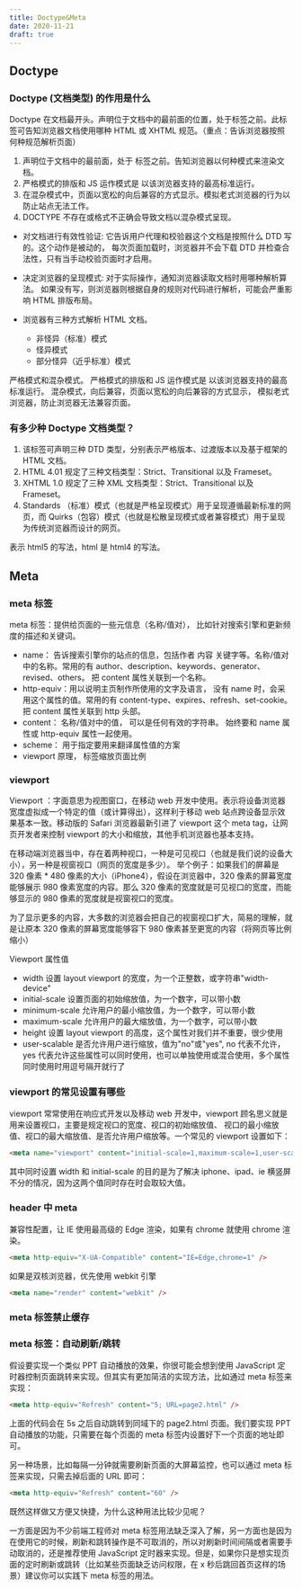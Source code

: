 ```yaml
---
title: Doctype&Meta
date: 2020-11-21
draft: true
---
```


## Doctype

### Doctype (文档类型) 的作用是什么

Doctype 在文档最开头。声明位于文档中的最前面的位置，处于标签之前。此标签可告知浏览器文档使用哪种 HTML 或 XHTML 规范。（重点：告诉浏览器按照何种规范解析页面）

1. <!DOCTYPE> 声明位于文档中的最前面，处于 <html> 标签之前。告知浏览器以何种模式来渲染文档。
2. 严格模式的排版和 JS 运作模式是 以该浏览器支持的最高标准运行。
3. 在混杂模式中，页面以宽松的向后兼容的方式显示。模拟老式浏览器的行为以防止站点无法工作。
4. DOCTYPE 不存在或格式不正确会导致文档以混杂模式呈现。

- 对文档进行有效性验证:
  它告诉用户代理和校验器这个文档是按照什么 DTD 写的。这个动作是被动的，
  每次页面加载时，浏览器并不会下载 DTD 并检查合法性，只有当手动校验页面时才启用。
- 决定浏览器的呈现模式: 对于实际操作，通知浏览器读取文档时用哪种解析算法。
  如果没有写，则浏览器则根据自身的规则对代码进行解析，可能会严重影响 HTML 排版布局。
- 浏览器有三种方式解析 HTML 文档。

  - 非怪异（标准）模式
  - 怪异模式
  - 部分怪异（近乎标准）模式

严格模式和混杂模式。
严格模式的排版和 JS 运作模式是 以该浏览器支持的最高标准运行。
混杂模式，向后兼容，页面以宽松的向后兼容的方式显示， 模拟老式浏览器，防止浏览器无法兼容页面。

### 有多少种 Doctype 文档类型？

1. 该标签可声明三种 DTD 类型，分别表示严格版本、过渡版本以及基于框架的 HTML 文档。
2. HTML 4.01 规定了三种文档类型：Strict、Transitional 以及 Frameset。
3. XHTML 1.0 规定了三种 XML 文档类型：Strict、Transitional 以及 Frameset。
4. Standards （标准）模式（也就是严格呈现模式）用于呈现遵循最新标准的网页，而 Quirks（包容）模式（也就是松散呈现模式或者兼容模式）用于呈现为传统浏览器而设计的网页。

<!doctype html> 表示 html5 的写法，html 是 html4 的写法。

## Meta

### meta 标签

meta 标签：提供给页面的一些元信息（名称/值对）， 比如针对搜索引擎和更新频度的描述和关键词。

- name： 告诉搜索引擎你的站点的信息，包括作者 内容 关键字等。名称/值对中的名称。常用的有 author、description、keywords、generator、revised、others。 把 content 属性关联到一个名称。
- http-equiv：用以说明主页制作所使用的文字及语言， 没有 name 时，会采用这个属性的值。常用的有 content-type、expires、refresh、set-cookie。把 content 属性关联到 http 头部。
- content： 名称/值对中的值， 可以是任何有效的字符串。 始终要和 name 属性或 http-equiv 属性一起使用。
- scheme： 用于指定要用来翻译属性值的方案
- viewport 原理， 标签缩放页面比例

### viewport

Viewport ：字面意思为视图窗口，在移动 web 开发中使用。表示将设备浏览器宽度虚拟成一个特定的值（或计算得出），这样利于移动 web 站点跨设备显示效果基本一致。移动版的 Safari 浏览器最新引进了 viewport 这个 meta tag，让网页开发者来控制 viewport 的大小和缩放，其他手机浏览器也基本支持。

在移动端浏览器当中，存在着两种视口，一种是可见视口（也就是我们说的设备大小），另一种是视窗视口（网页的宽度是多少）。 举个例子：如果我们的屏幕是 320 像素 \* 480 像素的大小（iPhone4），假设在浏览器中，320 像素的屏幕宽度能够展示 980 像素宽度的内容。那么 320 像素的宽度就是可见视口的宽度，而能够显示的 980 像素的宽度就是视窗视口的宽度。

为了显示更多的内容，大多数的浏览器会把自己的视窗视口扩大，简易的理解，就是让原本 320 像素的屏幕宽度能够容下 980 像素甚至更宽的内容（将网页等比例缩小）

Viewport 属性值

- width 设置 layout viewport 的宽度，为一个正整数，或字符串"width-device"
- initial-scale 设置页面的初始缩放值，为一个数字，可以带小数
- minimum-scale 允许用户的最小缩放值，为一个数字，可以带小数
- maximum-scale 允许用户的最大缩放值，为一个数字，可以带小数
- height 设置 layout viewport 的高度，这个属性对我们并不重要，很少使用
- user-scalable 是否允许用户进行缩放，值为"no"或"yes", no 代表不允许，yes 代表允许这些属性可以同时使用，也可以单独使用或混合使用，多个属性同时使用时用逗号隔开就行了

### viewport 的常见设置有哪些

viewport 常常使用在响应式开发以及移动 web 开发中，viewport 顾名思义就是用来设置视口，主要是规定视口的宽度、视口的初始缩放值、
视口的最小缩放值、视口的最大缩放值、是否允许用户缩放等。一个常见的 viewport 设置如下：

```html
<meta name="viewport" content="initial-scale=1,maximum-scale=1,user-scalable=no,width=device-width" />
```

其中同时设置 width 和 initial-scale 的目的是为了解决 iphone、ipad、ie 横竖屏不分的情况，因为这两个值同时存在时会取较大值。

### header 中 meta

兼容性配置，让 IE 使用最高级的 Edge 渲染，如果有 chrome 就使用 chrome 渲染。

```html
<meta http-equiv="X-UA-Compatible" content="IE=Edge,chrome=1" />
```

如果是双核浏览器，优先使用 webkit 引擎

```html
<meta name="render" content="webkit" />
```

### meta 标签禁止缓存

### meta 标签：自动刷新/跳转

假设要实现一个类似 PPT 自动播放的效果，你很可能会想到使用 JavaScript 定时器控制页面跳转来实现。但其实有更加简洁的实现方法，比如通过 meta 标签来实现：

```html
<meta http-equiv="Refresh" content="5; URL=page2.html" />
```

上面的代码会在 5s 之后自动跳转到同域下的 page2.html 页面。我们要实现 PPT 自动播放的功能，只需要在每个页面的 meta 标签内设置好下一个页面的地址即可。

另一种场景，比如每隔一分钟就需要刷新页面的大屏幕监控，也可以通过 meta 标签来实现，只需去掉后面的 URL 即可：

```html
<meta http-equiv="Refresh" content="60" />
```

既然这样做又方便又快捷，为什么这种用法比较少见呢？

一方面是因为不少前端工程师对 meta 标签用法缺乏深入了解，另一方面也是因为在使用它的时候，刷新和跳转操作是不可取消的，所以对刷新时间间隔或者需要手动取消的，还是推荐使用 JavaScript 定时器来实现。但是，如果你只是想实现页面的定时刷新或跳转（比如某些页面缺乏访问权限，在 x 秒后跳回首页这样的场景）建议你可以实践下 meta 标签的用法。
